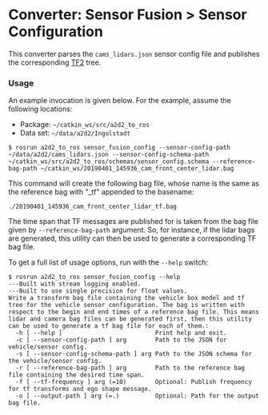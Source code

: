 # Converter: Sensor Fusion > Sensor Configuration

This converter parses the `cams_lidars.json` sensor config file and publishes the corresponding [TF2](http://wiki.ros.org/tf2) tree.

### Usage

An example invocation is given below. For the example, assume the following locations:

* Package: `~/catkin_ws/src/a2d2_to_ros`
* Data set: `~/data/a2d2/Ingolstadt`

```console
$ rosrun a2d2_to_ros sensor_fusion_config --sensor-config-path ~/data/a2d2/cams_lidars.json --sensor-config-schema-path ~/catkin_ws/src/a2d2_to_ros/schemas/sensor_config.schema --reference-bag-path ~/catkin_ws/20190401_145936_cam_front_center_lidar.bag
```

This command will create the following bag file, whose name is the same as the reference bag with "\_tf" appended to the basename:

```console
./20190401_145936_cam_front_center_lidar_tf.bag
```

The time span that TF messages are published for is taken from the bag file given by `--reference-bag-path` argument. So, for instance, if the lidar bags are generated, this utility can then be used to generate a corresponding TF bag file.

To get a full list of usage options, run with the `--help` switch:

```console
$ rosrun a2d2_to_ros sensor_fusion_config --help
---Built with stream logging enabled.
---Built to use single precision for float values.
Write a transform bag file containing the vehicle box model and tf tree for the vehicle sensor configuration. The bag is written with respect to the begin and end times of a reference bag file. This means lidar and camera bag files can be generated first, then this utility can be used to generate a tf bag file for each of them.:
  -h [ --help ]                          Print help and exit.
  -c [ --sensor-config-path ] arg        Path to the JSON for vehicle/sensor config.
  -s [ --sensor-config-schema-path ] arg Path to the JSON schema for the vehicle/sensor config.
  -r [ --reference-bag-path ] arg        Path to the reference bag file containing the desired time span.
  -f [ --tf-frequency ] arg (=10)        Optional: Publish frequency for tf transforms and ego shape message.
  -o [ --output-path ] arg (=.)          Optional: Path for the output bag file.
```
